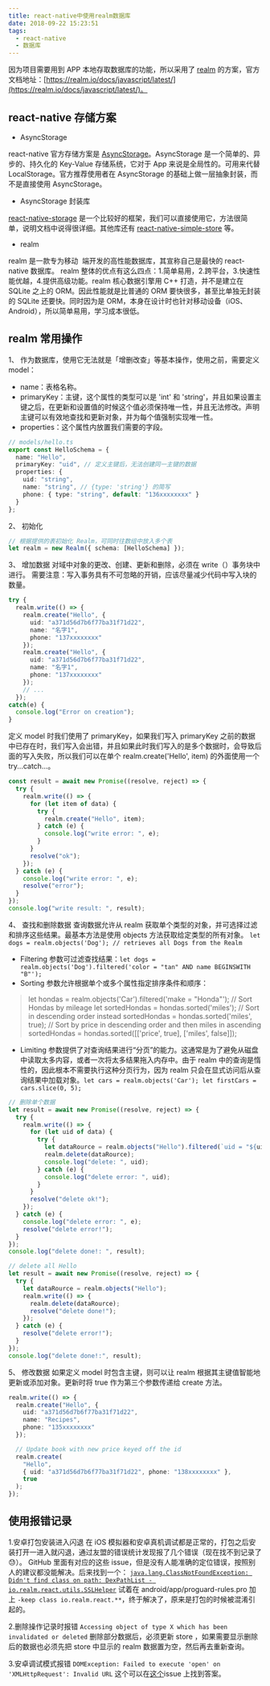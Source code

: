 ```yaml
---
title: react-native中使用realm数据库
date: 2018-09-22 15:23:51
tags:
  - react-native
  - 数据库
---
```


因为项目需要用到 APP 本地存取数据库的功能，所以采用了 [realm](https://github.com/realm/realm-js) 的方案，官方文档地址：[https://realm.io/docs/javascript/latest/](https://realm.io/docs/javascript/latest/)。
<!-- more -->

## react-native 存储方案

- AsyncStorage

react-native 官方存储方案是 [AsyncStorage](https://reactnative.cn/docs/asyncstorage/)。AsyncStorage 是一个简单的、异步的、持久化的 Key-Value 存储系统，它对于 App 来说是全局性的。可用来代替 LocalStorage。官方推荐使用者在 AsyncStorage 的基础上做一层抽象封装，而不是直接使用 AsyncStorage。

- AsyncStorage 封装库

[react-native-storage](https://github.com/sunnylqm/react-native-storage) 是一个比较好的框架，我们可以直接使用它，方法很简单，说明文档中说得很详细。其他库还有 [react-native-simple-store](https://github.com/jasonmerino/react-native-simple-store) 等。

- realm

realm 是一款专为移动 ​ 端开发的高性能数据库，其宣称自己是最快的 react-native 数据库。
realm 整体的优点有这么四点：1.简单易用，2.跨平台，3.快速性能优越，4.提供高级功能。realm 核心数据引擎用 C++ 打造，并不是建立在 SQLite 之上的 ORM。因此性能就是比普通的 ORM 要快很多，甚至比单独无封装的 SQLite 还要快。同时因为是 ORM，本身在设计时也针对移动设备（iOS、Android），所以简单易用，学习成本很低。

## realm 常用操作

1、 作为数据库，使用它无法就是「增删改查」等基本操作，使用之前，需要定义 model：

- name：表格名称。
- primaryKey：主键，这个属性的类型可以是 'int' 和 'string'，并且如果设置主键之后，在更新和设置值的时候这个值必须保持唯一性，并且无法修改。声明主键可以有效地查找和更新对象，并为每个值强制实现唯一性。
- properties：这个属性内放置我们需要的字段。

```typescript
// models/hello.ts
export const HelloSchema = {
  name: "Hello",
  primaryKey: "uid", // 定义主键后，无法创建同一主键的数据
  properties: {
    uid: "string",
    name: "string", // {type: 'string'} 的简写
    phone: { type: "string", default: "136xxxxxxxx" }
  }
};
```

2、 初始化

```ts
// 根据提供的表初始化 Realm，可同时往数组中放入多个表
let realm = new Realm({ schema: [HelloSchema] });
```

3、 增加数据
对域中对象的更改、创建、更新和删除，必须在 write（）事务块中进行。
需要注意：写入事务具有不可忽略的开销，应该尽量减少代码中写入块的数量。

```ts
try {
  realm.write(() => {
    realm.create("Hello", {
      uid: "a371d56d7b6f77ba31f71d22",
      name: "名字1",
      phone: "137xxxxxxxx"
    });
    realm.create("Hello", {
      uid: "a371d56d7b6f77ba31f71d22",
      name: "名字1",
      phone: "137xxxxxxxx"
    });
    // ...
  });
catch(e) {
  console.log("Error on creation");
}
```

定义 model 时我们使用了 primaryKey，如果我们写入 primaryKey 之前的数据中已存在时，我们写入会出错，并且如果此时我们写入的是多个数据时，会导致后面的写入失败，所以我们可以在单个 realm.create('Hello', item) 的外面使用一个 try...catch...。

```ts
const result = await new Promise((resolve, reject) => {
  try {
    realm.write(() => {
      for (let item of data) {
        try {
          realm.create("Hello", item);
        } catch (e) {
          console.log("write error: ", e);
        }
      }
      resolve("ok");
    });
  } catch (e) {
    console.log("write error: ", e);
    resolve("error");
  }
});
console.log("write result: ", result);
```

4、 查找和删除数据
查询数据允许从 realm 获取单个类型的对象，并可选择过滤和排序这些结果。最基本方法是使用 objects 方法获取给定类型的所有对象。
`let dogs = realm.objects('Dog'); // retrieves all Dogs from the Realm`

- Filtering 参数可过滤查找结果：`let dogs = realm.objects('Dog').filtered('color = "tan" AND name BEGINSWITH "B"');`
- Sorting 参数允许根据单个或多个属性指定排序条件和顺序：

> let hondas = realm.objects('Car').filtered('make = "Honda"');
// Sort Hondas by mileage
let sortedHondas = hondas.sorted('miles');
// Sort in descending order instead
sortedHondas = hondas.sorted('miles', true);
// Sort by price in descending order and then miles in ascending
sortedHondas = hondas.sorted([['price', true], ['miles', false]]);

- Limiting 参数提供了对查询结果进行“分页”的能力。这通常是为了避免从磁盘中读取太多内容，或者一次将太多结果拖入内存中。由于 realm 中的查询是惰性的，因此根本不需要执行这种分页行为，因为 realm 只会在显式访问后从查询结果中加载对象。`let cars = realm.objects('Car'); let firstCars = cars.slice(0, 5);`

```ts
// 删除单个数据
let result = await new Promise((resolve, reject) => {
  try {
    realm.write(() => {
      for (let uid of data) {
        try {
          let dataRource = realm.objects("Hello").filtered(`uid = "${uid}"`);
          realm.delete(dataRource);
          console.log("delete: ", uid);
        } catch (e) {
          console.log("delete error: ", uid);
        }
      }
      resolve("delete ok!");
    });
  } catch (e) {
    console.log("delete error: ", e);
    resolve("delete error!");
  }
});
console.log("delete done!: ", result);

// delete all Hello
let result = await new Promise((resolve, reject) => {
  try {
    let dataRource = realm.objects("Hello");
    realm.write(() => {
      realm.delete(dataRource);
      resolve("delete done!");
    });
  } catch (e) {
    resolve("delete error!");
  }
});
console.log("delete done!:", result);
```

5、 修改数据
如果定义 model 时包含主键，则可以让 realm 根据其主键值智能地更新或添加对象。更新时将 true 作为第三个参数传递给 create 方法。

```ts
realm.write(() => {
  realm.create("Hello", {
    uid: "a371d56d7b6f77ba31f71d22",
    name: "Recipes",
    phone: "135xxxxxxxx"
  });

  // Update book with new price keyed off the id
  realm.create(
    "Hello",
    { uid: "a371d56d7b6f77ba31f71d22", phone: "138xxxxxxxx" },
    true
  );
});
```

## 使用报错记录

1.安卓打包安装进入闪退
在 iOS 模拟器和安卓真机调试都是正常的，打包之后安装打开一进入就闪退，通过友盟的错误统计发现报了几个错误（现在找不到记录了 😓）。
GitHub 里面有对应的这些 issue，但是没有人能准确的定位错误，按照别人的建议都没能解决。后来找到一个：
[`java.lang.ClassNotFoundException: Didn't find class on path: DexPathList - io.realm.react.utils.SSLHelper`](https://github.com/realm/realm-js/issues/1896)
试着在 android/app/proguard-rules.pro 加上 `-keep class io.realm.react.**`，终于解决了，原来是打包的时候被混淆引起的。

2.删除操作记录时报错
`Accessing object of type X which has been invalidated or deleted`
删除部分数据后，必须更新 store ，如果需要显示删除后的数据也必须先把 store 中显示的 realm 数据置为空，然后再去重新查询。

3.安卓调试模式报错
`DOMException: Failed to execute 'open' on 'XMLHttpRequest': Invalid URL`
这个可以在[这个](https://github.com/realm/realm-js/issues/578)issue 上找到答案。
